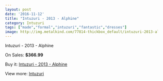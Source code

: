 ```yaml
---
layout: post
date: '2016-11-12'
title: "Intuzuri - 2013 - Alphine"
category: Intuzuri
tags: ["made","formal","intuzuri","fantastic","dresses"]
image: http://img.metalkind.com/77814-thickbox_default/intuzuri-2013-alphine.jpg
---
```

Intuzuri - 2013 - Alphine

On Sales: **$366.99**
<a href="https://www.metalkind.com/en/intuzuri/18961-intuzuri-2013-alphine.html"><amp-img layout="responsive" width="600" height="600" src="//img.metalkind.com/77814-thickbox_default/intuzuri-2013-alphine.jpg" alt="Intuzuri - 2013 - Alphine 0" /></a>
<a href="https://www.metalkind.com/en/intuzuri/18961-intuzuri-2013-alphine.html"><amp-img layout="responsive" width="600" height="600" src="//img.metalkind.com/77815-thickbox_default/intuzuri-2013-alphine.jpg" alt="Intuzuri - 2013 - Alphine 1" /></a>
<a href="https://www.metalkind.com/en/intuzuri/18961-intuzuri-2013-alphine.html"><amp-img layout="responsive" width="600" height="600" src="//img.metalkind.com/77816-thickbox_default/intuzuri-2013-alphine.jpg" alt="Intuzuri - 2013 - Alphine 2" /></a>

Buy it: [Intuzuri - 2013 - Alphine](https://www.metalkind.com/en/intuzuri/18961-intuzuri-2013-alphine.html "Intuzuri - 2013 - Alphine")

View more: [Intuzuri](https://www.metalkind.com/en/145-intuzuri "Intuzuri")